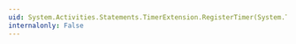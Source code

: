 ```yaml
---
uid: System.Activities.Statements.TimerExtension.RegisterTimer(System.TimeSpan,System.Activities.Bookmark)
internalonly: False
---
```

